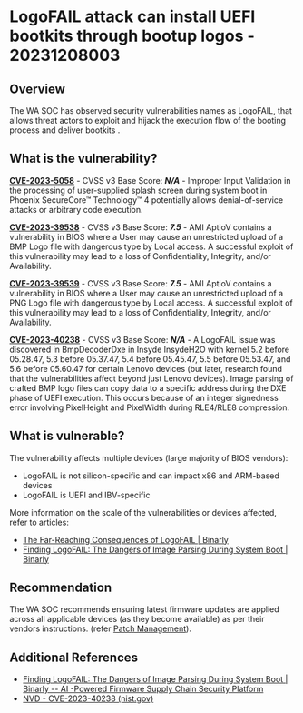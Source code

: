 # LogoFAIL attack can install UEFI bootkits through bootup logos - 20231208003

## Overview

The WA SOC has observed security vulnerabilities names as LogoFAIL, that allows threat actors to exploit and hijack the execution flow of the booting process and deliver bootkits .


## What is the vulnerability?

[**CVE-2023-5058**](https://nvd.nist.gov/vuln/detail/CVE-2023-5058) - CVSS v3 Base Score: ***N/A*** - Improper Input Validation in the processing of user-supplied splash screen during system boot in Phoenix SecureCore™ Technology™ 4 potentially allows denial-of-service attacks or arbitrary code execution.  

[**CVE-2023-39538**](https://nvd.nist.gov/vuln/detail/CVE-2023-39538) - CVSS v3 Base Score: ***7.5*** - AMI AptioV contains a vulnerability in BIOS where a User may cause an unrestricted upload of a BMP Logo file with dangerous type by Local access. A successful exploit of this vulnerability may lead to a loss of Confidentiality, Integrity, and/or Availability.  

[**CVE-2023-39539**](https://nvd.nist.gov/vuln/detail/CVE-2023-39539) - CVSS v3 Base Score: ***7.5*** - AMI AptioV contains a vulnerability in BIOS where a User may cause an unrestricted upload of a PNG Logo file with dangerous type by Local access. A successful exploit of this vulnerability may lead to a loss of Confidentiality, Integrity, and/or Availability.  

[**CVE-2023-40238**](https://nvd.nist.gov/vuln/detail/CVE-2023-40238) - CVSS v3 Base Score: ***N/A*** - A LogoFAIL issue was discovered in BmpDecoderDxe in Insyde InsydeH2O with kernel 5.2 before 05.28.47, 5.3 before 05.37.47, 5.4 before 05.45.47, 5.5 before 05.53.47, and 5.6 before 05.60.47 for certain Lenovo devices (but later, research found that the vulnerabilities affect beyond just Lenovo devices).  Image parsing of crafted BMP logo files can copy data to a specific address during the DXE phase of UEFI execution. This occurs because of an integer signedness error involving PixelHeight and PixelWidth during RLE4/RLE8 compression.  


## What is vulnerable?

The vulnerability affects multiple devices (large majority of BIOS vendors):

- LogoFAIL is not silicon-specific and can impact x86 and ARM-based devices
- LogoFAIL is UEFI and IBV-specific

More information on the scale of the vulnerabilities or devices affected, refer to articles: 
- [The Far-Reaching Consequences of LogoFAIL | Binarly](https://binarly.io/posts/The_Far_Reaching_Consequences_of_LogoFAIL/index.html) 
- [Finding LogoFAIL: The Dangers of Image Parsing During System Boot | Binarly](https://binarly.io/posts/finding_logofail_the_dangers_of_image_parsing_during_system_boot/index.html) 


## Recommendation

The WA SOC recommends ensuring latest firmware updates are applied across all applicable devices (as they become available) as per their vendors instructions. (refer [Patch Management](../guidelines/patch-management.md)).


## Additional References

- [Finding LogoFAIL: The Dangers of Image Parsing During System Boot | Binarly -- AI -Powered Firmware Supply Chain Security Platform](https://binarly.io/posts/finding_logofail_the_dangers_of_image_parsing_during_system_boot/index.html)
- [NVD - CVE-2023-40238 (nist.gov)](https://nvd.nist.gov/vuln/detail/CVE-2023-40238)